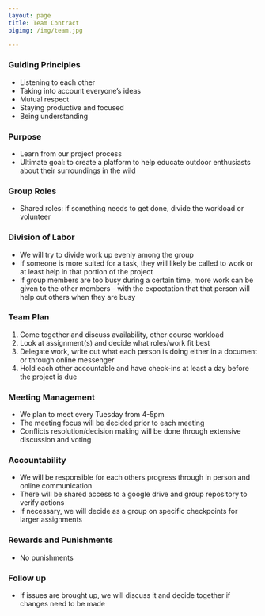 ```yaml
---
layout: page
title: Team Contract
bigimg: /img/team.jpg

---
```


### Guiding Principles
- Listening to each other 
- Taking into account everyone’s ideas 
- Mutual respect 
- Staying productive and focused 
- Being understanding  

### Purpose
- Learn from our project process 
- Ultimate goal: to create a platform to help educate outdoor enthusiasts about their surroundings in the wild   

### Group Roles
- Shared roles: if something needs to get done, divide the workload or volunteer  

### Division of Labor 
- We will try to divide work up evenly among the group
- If someone is more suited for a task, they will likely be called to work or at least help in that portion of the project 
- If group members are too busy during a certain time, more work can be given to the other members - with the expectation that that person will help out others when they are busy  

### Team Plan
1. Come together and discuss availability, other course workload
2. Look at assignment(s) and decide what roles/work fit best 
3. Delegate work, write out what each person is doing either in a document or through online messenger 
4. Hold each other accountable and have check-ins at least a day before the project is due  

### Meeting Management 
- We plan to meet every Tuesday from 4-5pm
- The meeting focus will be decided prior to each meeting
- Conflicts resolution/decision making will be done through extensive discussion and voting    

### Accountability 
- We will be responsible for each others progress through in person and online communication
- There will be shared access to a google drive and group repository to verify actions
- If necessary, we will decide as a group on specific checkpoints for larger assignments   

### Rewards and Punishments 
- No punishments  

### Follow up
- If issues are brought up, we will discuss it and decide together if changes need to be made
